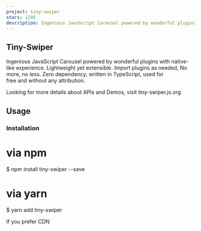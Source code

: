 ```yaml
---
project: tiny-swiper
stars: 1295
description: Ingenious JavaScript Carousel powered by wonderful plugins. Lightweight yet extensible. Import plugins as needed, No more, no less.
---
```


Tiny-Swiper
-----------

Ingenious JavaScript Carousel powered by wonderful plugins with native-like experience. Lightweight yet extensible. Import plugins as needed, No more, no less. Zero dependency, written in TypeScript, used for free and without any attribution.

Looking for more details about APIs and Demos, visit tiny-swiper.js.org

Usage
-----

### Installation

# via npm
$ npm install tiny-swiper --save

# via yarn
$ yarn add tiny-swiper

If you prefer CDN

<script src\="https://unpkg.com/tiny-swiper@latest"\></script\>

### Initialization

Html code:

<!-- Slider main container -->
<div class\="swiper-container"\>
    <!-- Additional required wrapper -->
    <div class\="swiper-wrapper"\>
        <!-- Slides -->
        <div class\="swiper-slide"\>Slide 1</div\>
        <div class\="swiper-slide"\>Slide 2</div\>
        <div class\="swiper-slide"\>Slide 3</div\>
        ...
    </div\>
    <!-- If we need pagination -->
    <div class\="swiper-pagination"\></div\>
</div\>

JavaScript/TypeScript code:

import Swiper, {
    SwiperPluginLazyload,
    SwiperPluginPagination
} from 'tiny-swiper'

Swiper.use(\[ SwiperPluginLazyload, SwiperPluginPagination \])

const swiper \= new Swiper(swiperContainer: HTMLElement | string, parameters?: TinySwiperParameters)

-   `new Swiper()` - initialize swiper with options.
-   `Swiper.use()` - Register plugin.
-   `swiperContainer` - HTMLElement or string (with CSS Selector) of swiper container HTML element. Required.
-   `parameters` - object with Swiper parameters. Optional.

You also can load full-featured Tiny-Swiper:

import Swiper from 'tiny-swiper/lib/index.full.js'

<script src\="https://unpkg.com/tiny-swiper@latest/lib/index.full.js"\></script\>

Browsers support
----------------

All modern browsers are supported, include IE10+.

  
IE / Edge

  
Firefox

  
Chrome

  
Safari

  
iOS Safari

  
Samsung

  
Opera

IE10, IE11, Edge

last 2 versions

last 2 versions

last 2 versions

last 2 versions

last 2 versions

last 2 versions

Contribution
------------

Please make sure to read the Contributing Guide before making a pull request.

Thanks goes to these wonderful people

License
-------

Tiny-Swiper is licensed under a MIT License.
